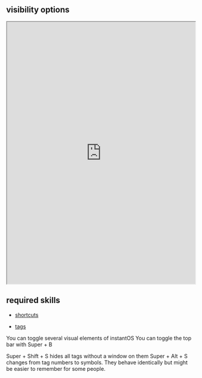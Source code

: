 ## visibility options   

<div align="center">
    <iframe width="100%" height="700px" src="https://www.youtube.com/embed/5_PIWl_iI-s" frameborder="10" allow="accelerometer; autoplay; encrypted-media; gyroscope; picture-in-picture" allowfullscreen></iframe>
</div>

## required skills

<ul class="actions">
    <li><a href="https://instantos.io/youtube/shortcuts" class="button special icon fa-youtube">shortcuts</a></li>
</ul>
<ul class="actions">
    <li><a href="https://instantos.io/youtube/tags" class="button special icon fa-youtube">tags</a></li>
</ul>


You can toggle several visual elements of instantOS
You can toggle the top bar with Super + B

Super + Shift + S hides all tags without a window on them
Super + Alt + S changes from tag numbers to symbols. They behave identically
but might be easier to remember for some people.

